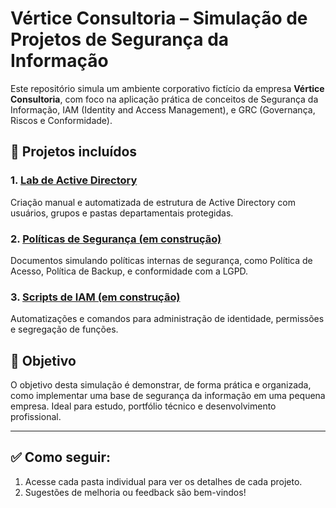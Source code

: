 # Vértice Consultoria – Simulação de Projetos de Segurança da Informação

Este repositório simula um ambiente corporativo fictício da empresa **Vértice Consultoria**, com foco na aplicação prática de conceitos de Segurança da Informação, IAM (Identity and Access Management), e GRC (Governança, Riscos e Conformidade).

## 📁 Projetos incluídos

### 1. [Lab de Active Directory](./Lab-Active-Directory)
Criação manual e automatizada de estrutura de Active Directory com usuários, grupos e pastas departamentais protegidas.

### 2. [Políticas de Segurança (em construção)](./Politicas-Seguranca)
Documentos simulando políticas internas de segurança, como Política de Acesso, Política de Backup, e conformidade com a LGPD.

### 3. [Scripts de IAM (em construção)](./IAM-Scripts)
Automatizações e comandos para administração de identidade, permissões e segregação de funções.

## 📌 Objetivo

O objetivo desta simulação é demonstrar, de forma prática e organizada, como implementar uma base de segurança da informação em uma pequena empresa. Ideal para estudo, portfólio técnico e desenvolvimento profissional.

---

## ✅ Como seguir:

1. Acesse cada pasta individual para ver os detalhes de cada projeto.
2. Sugestões de melhoria ou feedback são bem-vindos!
